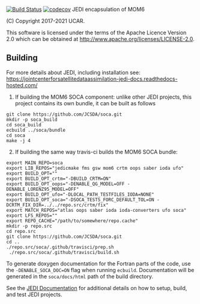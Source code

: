 [![Build Status](https://app.travis-ci.com/JCSDA-internal/soca.svg?branch=develop)](https://app.travis-ci.com/JCSDA-internal/soca)
[![codecov](https://codecov.io/gh/JCSDA-internal/soca/branch/develop/graph/badge.svg?token=uFJ62a68D7)](https://codecov.io/gh/jcsda-internal/soca)
JEDI encapsulation of MOM6

(C) Copyright 2017-2021 UCAR.

This software is licensed under the terms of the Apache Licence Version 2.0 which can be obtained at http://www.apache.org/licenses/LICENSE-2.0.


## Building
For more details about JEDI, including installation see: https://jointcenterforsatellitedataassimilation-jedi-docs.readthedocs-hosted.com/
 
1. If building the MOM6 SOCA component: unlike other JEDI projects, this project contains its own bundle, it can be built as follows
```
git clone https://github.com/JCSDA/soca.git
mkdir -p soca_build
cd soca_build
ecbuild ../soca/bundle
cd soca
make -j 4
```

2. If building the same way travis-ci builds the MOM6 SOCA bundle:
```
export MAIN_REPO=soca
export LIB_REPOS="jedicmake fms gsw mom6 crtm oops saber ioda ufo"
export BUILD_OPT=""
export BUILD_OPT_crtm="-DBUILD_CRTM=ON"
export BUILD_OPT_oops="-DENABLE_QG_MODEL=OFF -DENABLE_LORENZ95_MODEL=OFF"
export BUILD_OPT_ufo="-DLOCAL_PATH_TESTFILES_IODA=NONE"
export BUILD_OPT_soca="-DSOCA_TESTS_FORC_DEFAULT_TOL=ON -DCRTM_FIX_DIR=../../repo.src/crtm/fix"
export MATCH_REPOS="atlas oops saber ioda ioda-converters ufo soca"
export LFS_REPOS=""
export REPO_CACHE="/path/to/somewhere/repo.cache"
mkdir -p repo.src
cd repo.src
git clone https://github.com/JCSDA/soca.git
cd ..
./repo.src/soca/.github/travisci/prep.sh
 ./repo.src/soca/.github/travisci/build.sh
```

To generate doxygen documentation for the Fortran parts of the code, use the `-DENABLE_SOCA_DOC=ON` flag when running `ecbuild`. Documentation will be generated
in the `soca/docs/html` path of the build directory.

See the [JEDI Documentation](https://jointcenterforsatellitedataassimilation-jedi-docs.readthedocs-hosted.com/en/latest/) for additional details on how to setup, build, and test JEDI projects.
